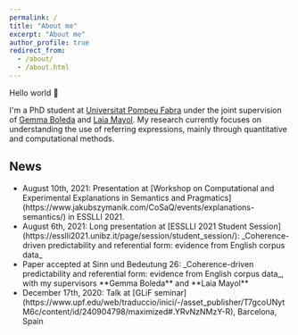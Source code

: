 ```yaml
---
permalink: /
title: "About me"
excerpt: "About me"
author_profile: true
redirect_from: 
  - /about/
  - /about.html
---
```


Hello world 👋

I'm a PhD student at [Universitat Pompeu Fabra](https://www.upf.edu/) under the joint supervision of [Gemma Boleda](https://gboleda.github.io) and [Laia Mayol](https://www.upf.edu/web/laia-mayol/). My research currently focuses on understanding the use of referring expressions, mainly through quantitative and computational methods.



**News**
------
<ul>
  <li> August 10th, 2021: Presentation at [Workshop on Computational and Experimental Explanations in Semantics and Pragmatics](https://www.jakubszymanik.com/CoSaQ/events/explanations-semantics/) in ESSLLI 2021.
  <li> August 6th, 2021: Long presentation at [ESSLLI 2021 Student Session](https://esslli2021.unibz.it/page/session/student_session/): _Coherence-driven predictability and referential form: evidence from English corpus data_
  <li> Paper accepted at Sinn und Bedeutung 26: _Coherence-driven predictability and referential form: evidence from English corpus data_, with my supervisors **Gemma Boleda** and **Laia Mayol**</li>
  <li> December 17th, 2020: Talk at [GLiF seminar](https://www.upf.edu/web/traduccio/inici/-/asset_publisher/T7gcoUNytM6c/content/id/240904798/maximized#.YRvNzNMzY-R), Barcelona, Spain 
</ul>






